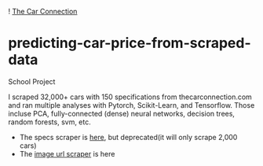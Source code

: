 ! [The Car Connection](https://pbs.twimg.com/profile_images/1017110292306845696/efVOSjrg_400x400.jpg)
# predicting-car-price-from-scraped-data
School Project

I scraped 32,000+ cars with 150 specifications from thecarconnection.com and ran multiple analyses with Pytorch, Scikit-Learn, and Tensorflow. Those incluse PCA, fully-connected (dense) neural networks, decision trees, random forests, svm, etc.

- The specs scraper is [here](https://github.com/nicolas-gervais/predicting-car-price-from-scraped-data/blob/master/scraping), but deprecated(it will only scrape 2,000 cars)
- The [image url scraper](https://github.com/nicolas-gervais/predicting-car-price-from-scraped-data/blob/master/image-scraper) is here
